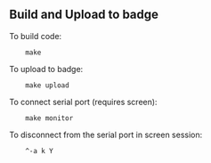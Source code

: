 ## Build and Upload to badge

To build code:
```
    make
```

To upload to badge:
```
    make upload
```

To connect serial port (requires screen):
```
    make monitor
```

To disconnect from the serial port in screen session: 
```
    ^-a k Y
```
